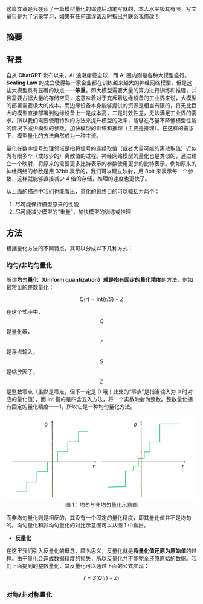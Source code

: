 这篇文章是我在读了一篇模型量化的综述后动笔写就的，本人水平极其有限，写文章只是为了记录学习，如果有任何错误请及时指出并联系我修改！

## **摘要**

## **背景**

自从 **ChatGPT** 发布以来，AI 浪潮席卷全球，而 AI 圈内则是各种大模型盛行。**Scaling Law** 的成立使得每一家企业都在训练越来越大的神经网络模型，但是这些大模型具有显著的缺点——**笨重**。即大模型需要大量的算力进行训练和推理，并且需要占据大量的存储空间，这意味着对于充斥着边缘设备的工业界来说，大模型的部署需要极大的成本。而边缘设备本身能够提供的资源是相当有限的，将无比巨大的模型直接部署到边缘设备上一是成本高，二是时效性差，无法满足工业界的需求。所以我们需要使用特殊的方法来提升模型的效率，能够在尽量不降低模型性能的情况下减少模型的参数，加快模型的训练和推理（主要是推理）。在这样的需求下，模型量化的方法自然成为一种主流。

量化在数字信号处理领域是指将信号的连续取值（或者大量可能的离散取值）近似为有限多个（或较少的）离散值的过程。神经网络模型的量化也是类似的，通过建立一个映射，将原来的需要更多比特表示的参数使用更少的比特表示。例如原来的神经网络的参数是用 32bit 表示的，我们可以建立映射，用 8bit 来表示每一个参数，这样就能够直接减少 4 倍的存储，推理的速度也更快了。

从上面的描述中我们也能看出，量化的最终目的可以概括为两个：

1. 尽可能保持模型原来的性能
2. 尽可能减少模型的“重量”，加快模型的训练或推理

## 方法

根据量化方法的不同特点，其可以分成以下几种方式：

### 均匀/非均匀量化

所谓**均匀量化（Uniform quantization）**就是指有**固定的量化精度**的方法，例如最常见的整数量化：

$$Q(r)=\text{Int}(r/S)-Z$$

在这个式子中，$$Q$$ 是量化器，$$r$$ 是浮点输入，$$S$$ 是缩放因子，$$Z$$ 是整数零点（虽然是零点，但不一定是 0 哦！此处的“零点”是指当输入为 0 时对应的量化值），而 Int 指的是四舍五入方法，将一个实数映射为整数。整数量化拥有固定的量化精度——1，所以它是一种均匀量化方法。

<div align="center">
  <img src="../assets/images/模型量化简介/uniform non-uniform quantization.png" width="600">
  <figcaption>图 1：均匀与非均匀量化示意图</figcaption>
  <p></p>
</div>

而非均匀量化则是相反的，其没有一个固定的量化精度，即其量化值并不是均匀的。均匀量化和非均匀量化的对比示意图可以从图 1 中看出。

- **反量化**

在这里我们引入反量化的概念，顾名思义，反量化就是**将量化值还原为原始值**的过程。由于量化会造成数据精度的损失，所以反量化并不能完全还原原始的数据。我们上面提到的整数量化，其反量化可以通过下面的公式实现：

$$\tilde r=S(Q(r)+Z)$$

### 对称/非对称量化

